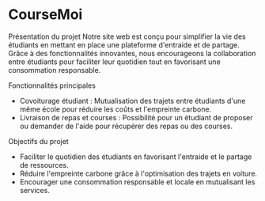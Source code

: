 # CourseMoi

Présentation du projet
Notre site web est conçu pour simplifier la vie des étudiants en mettant en place une plateforme d'entraide et de partage. Grâce à des fonctionnalités innovantes, nous encourageons la collaboration entre étudiants pour faciliter leur quotidien tout en favorisant une consommation responsable.

Fonctionnalités principales
- Covoiturage étudiant : Mutualisation des trajets entre étudiants d'une même école pour réduire les coûts et l'empreinte carbone.
- Livraison de repas et courses : Possibilité pour un étudiant de proposer ou demander de l'aide pour récupérer des repas ou des courses.

Objectifs du projet
- Faciliter le quotidien des étudiants en favorisant l'entraide et le partage de ressources.
- Réduire l'empreinte carbone grâce à l'optimisation des trajets en voiture.
- Encourager une consommation responsable et locale en mutualisant les services.




